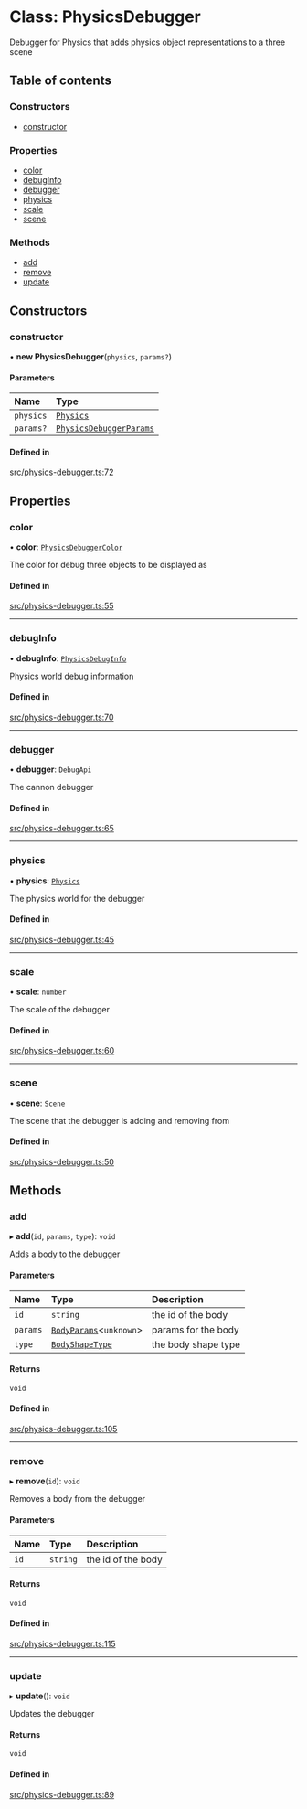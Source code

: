 # Class: PhysicsDebugger

Debugger for Physics that adds physics object representations to a three scene

## Table of contents

### Constructors

- [constructor](PhysicsDebugger.md#constructor)

### Properties

- [color](PhysicsDebugger.md#color)
- [debugInfo](PhysicsDebugger.md#debuginfo)
- [debugger](PhysicsDebugger.md#debugger)
- [physics](PhysicsDebugger.md#physics)
- [scale](PhysicsDebugger.md#scale)
- [scene](PhysicsDebugger.md#scene)

### Methods

- [add](PhysicsDebugger.md#add)
- [remove](PhysicsDebugger.md#remove)
- [update](PhysicsDebugger.md#update)

## Constructors

### constructor

• **new PhysicsDebugger**(`physics`, `params?`)

#### Parameters

| Name | Type |
| :------ | :------ |
| `physics` | [`Physics`](Physics.md) |
| `params?` | [`PhysicsDebuggerParams`](../interfaces/PhysicsDebuggerParams.md) |

#### Defined in

[src/physics-debugger.ts:72](https://gitlab.com/rapidajs/rapida/-/blob/ac79872/packages/rapida-physics/src/physics-debugger.ts#L72)

## Properties

### color

• **color**: [`PhysicsDebuggerColor`](../modules.md#physicsdebuggercolor)

The color for debug three objects to be displayed as

#### Defined in

[src/physics-debugger.ts:55](https://gitlab.com/rapidajs/rapida/-/blob/ac79872/packages/rapida-physics/src/physics-debugger.ts#L55)

___

### debugInfo

• **debugInfo**: [`PhysicsDebugInfo`](../modules.md#physicsdebuginfo)

Physics world debug information

#### Defined in

[src/physics-debugger.ts:70](https://gitlab.com/rapidajs/rapida/-/blob/ac79872/packages/rapida-physics/src/physics-debugger.ts#L70)

___

### debugger

• **debugger**: `DebugApi`

The cannon debugger

#### Defined in

[src/physics-debugger.ts:65](https://gitlab.com/rapidajs/rapida/-/blob/ac79872/packages/rapida-physics/src/physics-debugger.ts#L65)

___

### physics

• **physics**: [`Physics`](Physics.md)

The physics world for the debugger

#### Defined in

[src/physics-debugger.ts:45](https://gitlab.com/rapidajs/rapida/-/blob/ac79872/packages/rapida-physics/src/physics-debugger.ts#L45)

___

### scale

• **scale**: `number`

The scale of the debugger

#### Defined in

[src/physics-debugger.ts:60](https://gitlab.com/rapidajs/rapida/-/blob/ac79872/packages/rapida-physics/src/physics-debugger.ts#L60)

___

### scene

• **scene**: `Scene`

The scene that the debugger is adding and removing from

#### Defined in

[src/physics-debugger.ts:50](https://gitlab.com/rapidajs/rapida/-/blob/ac79872/packages/rapida-physics/src/physics-debugger.ts#L50)

## Methods

### add

▸ **add**(`id`, `params`, `type`): `void`

Adds a body to the debugger

#### Parameters

| Name | Type | Description |
| :------ | :------ | :------ |
| `id` | `string` | the id of the body |
| `params` | [`BodyParams`](../modules.md#bodyparams)<`unknown`\> | params for the body |
| `type` | [`BodyShapeType`](../modules.md#bodyshapetype) | the body shape type |

#### Returns

`void`

#### Defined in

[src/physics-debugger.ts:105](https://gitlab.com/rapidajs/rapida/-/blob/ac79872/packages/rapida-physics/src/physics-debugger.ts#L105)

___

### remove

▸ **remove**(`id`): `void`

Removes a body from the debugger

#### Parameters

| Name | Type | Description |
| :------ | :------ | :------ |
| `id` | `string` | the id of the body |

#### Returns

`void`

#### Defined in

[src/physics-debugger.ts:115](https://gitlab.com/rapidajs/rapida/-/blob/ac79872/packages/rapida-physics/src/physics-debugger.ts#L115)

___

### update

▸ **update**(): `void`

Updates the debugger

#### Returns

`void`

#### Defined in

[src/physics-debugger.ts:89](https://gitlab.com/rapidajs/rapida/-/blob/ac79872/packages/rapida-physics/src/physics-debugger.ts#L89)
